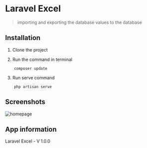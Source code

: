 # Laravel Excel

> importing and exporting the database values to the database


## Installation

  1. Clone the project

  2. Run the command in terminal
```   
    composer update
```
  3. Run serve command
```
    php artisan serve
```
## Screenshots

![homepage](https://i.pinimg.com/originals/89/32/e3/8932e34ededd0d6485a55d9a07963b29.png)

## App information

  Laravel Excel - V 1.0.0
